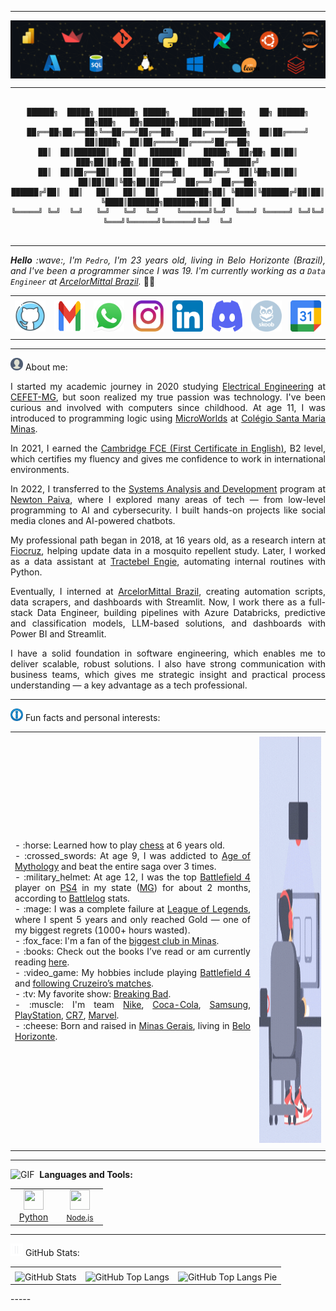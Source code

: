 -----

<div>
<img align="center" alt="Header" src="https://github.com/PedroAugusto2101/PedroAugusto2101/blob/main/img/banner.png"/>
</div>

-----

<div align="center">
  
```text

██████╗  █████╗ ████████╗ █████╗     ███████╗███╗   ██╗ ██████╗ ██╗███╗   ██╗███████╗███████╗██████╗ 
██╔══██╗██╔══██╗╚══██╔══╝██╔══██╗    ██╔════╝████╗  ██║██╔════╝ ██║████╗  ██║██╔════╝██╔════╝██╔══██╗
██║  ██║███████║   ██║   ███████║    █████╗  ██╔██╗ ██║██║  ███╗██║██╔██╗ ██║█████╗  █████╗  ██████╔╝
██║  ██║██╔══██║   ██║   ██╔══██║    ██╔══╝  ██║╚██╗██║██║   ██║██║██║╚██╗██║██╔══╝  ██╔══╝  ██╔══██╗
██████╔╝██║  ██║   ██║   ██║  ██║    ███████╗██║ ╚████║╚██████╔╝██║██║ ╚████║███████╗███████╗██║  ██║
╚═════╝ ╚═╝  ╚═╝   ╚═╝   ╚═╝  ╚═╝    ╚══════╝╚═╝  ╚═══╝ ╚═════╝ ╚═╝╚═╝  ╚═══╝╚══════╝╚══════╝╚═╝  ╚═╝
                                                                                                     
```                                        
</div>

-----

</div>

<div align="justify">
<i><b>Hello</b> :wave:, I'm <code>Pedro</code>, I'm 23 years old, living in Belo Horizonte (Brazil), and I've been a programmer since I was 19. I'm currently working as a <code>Data Engineer</code> at <a href="https://brasil.arcelormittal.com/" target="_blank">ArcelorMittal Brazil</a>.</i> &#128104;&#8205;&#128187;<br />
</div>
<div align="center">
<table>
<tr><td align="center" colspan="11"></td></tr> 
<tr>
  <td><a href="https://github.com/PedroAugusto2101" target="_blank"><img src="https://github.com/PedroAugusto2101/PedroAugusto2101/blob/main/img/github4.png" width="50px" height="50px"/></a></td>
  <td><a href="mailto:pedrotiagobh@gmail.com" target="_blank"><img src="https://github.com/PedroAugusto2101/PedroAugusto2101/blob/main/img/gmail2.png" width="50px" height="50px"/></a></td>
  <td><a href="https://wa.me/5531999932101" target="_blank"><img src="https://github.com/PedroAugusto2101/PedroAugusto2101/blob/main/img/wpp2.png" width="50px" height="50px"/></a></td>
  <td><a href="https://www.instagram.com/pedrao.py/" target="_blank"><img src="https://github.com/PedroAugusto2101/PedroAugusto2101/blob/main/img/insta2.png" width="50px" height="50px"/></a></td>
  <td><a href="https://www.linkedin.com/in/pedro-augusto210102/" target="_blank"><img src="https://github.com/PedroAugusto2101/PedroAugusto2101/blob/main/img/linkedin2.png" width="50px" height="50px"/></a></td>
  <td><a href="https://discordapp.com/users/446712354265366538" target="_blank"><img src="https://github.com/PedroAugusto2101/PedroAugusto2101/blob/main/img/discord2.png" width="50px" height="50px"/></a></td>
  <td><a href="https://www.skoob.com.br/usuario/8333176" target="_blank"><img src="https://github.com/PedroAugusto2101/PedroAugusto2101/blob/main/img/skoob2.png" width="50px" height="50px"/></a></td>
  <td><a href="https://calendly.com/pedrotiagobh" target="_blank"><img src="https://github.com/PedroAugusto2101/PedroAugusto2101/blob/main/img/calendar2.png" width="50px" height="50px"/></a></td>
</tr>
<tr><td align="center" colspan="11"></td></tr> 
</table>
</div>

-----

<img height="20" width="20" alt="GIF" src="https://github.com/PedroAugusto2101/PedroAugusto2101/blob/main/img/profile.gif"/> About me:

<div align="justify">
I started my academic journey in 2020 studying <a href="https://www.eng-eletrica.bh.cefetmg.br/" target="_blank">Electrical Engineering</a> at <a href="https://www.cefetmg.br/" target="_blank">CEFET-MG</a>, but soon realized my true passion was technology. I've been curious and involved with computers since childhood. At age 11, I was introduced to programming logic using <a href="http://www.microworlds.com/por/" target="_blank">MicroWorlds</a> at <a href="https://santamaria.pucminas.br/" target="_blank">Colégio Santa Maria Minas</a>.

In 2021, I earned the <a href="https://www.cambridgeenglish.org/exams-and-tests/first/" target="_blank">Cambridge FCE (First Certificate in English)</a>, B2 level, which certifies my fluency and gives me confidence to work in international environments.

In 2022, I transferred to the <a href="https://newtonpaiva.br/cursos/graduacao/analise-e-desenvolvimento-de-sistemas/" target="_blank">Systems Analysis and Development</a> program at <a href="https://newtonpaiva.br/" target="_blank">Newton Paiva</a>, where I explored many areas of tech — from low-level programming to AI and cybersecurity. I built hands-on projects like social media clones and AI-powered chatbots.

My professional path began in 2018, at 16 years old, as a research intern at <a href="https://fiocruz.br/" target="_blank">Fiocruz</a>, helping update data in a mosquito repellent study. Later, I worked as a data assistant at <a href="https://tractebel-engie.com.br/pt" target="_blank">Tractebel Engie</a>, automating internal routines with Python.

Eventually, I interned at <a href="https://brasil.arcelormittal.com/" target="_blank">ArcelorMittal Brazil</a>, creating automation scripts, data scrapers, and dashboards with Streamlit. Now, I work there as a full-stack Data Engineer, building pipelines with Azure Databricks, predictive and classification models, LLM-based solutions, and dashboards with Power BI and Streamlit.

I have a solid foundation in software engineering, which enables me to deliver scalable, robust solutions. I also have strong communication with business teams, which gives me strategic insight and practical process understanding — a key advantage as a tech professional.
</div>

-----

<div>

<img height="20" width="20" alt="GIF" src="https://github.com/PedroAugusto2101/PedroAugusto2101/blob/main/img/4700_info.gif"/> Fun facts and personal interests:

<table>
<tr><td align="center" colspan="2"></td></tr> 
<tr>
<td>
<div align="justify">
<p>
- :horse: Learned how to play <a href="https://www.chess.com/pt" target="_blank">chess</a> at 6 years old.<br />
- :crossed_swords: At age 9, I was addicted to <a href="https://store.steampowered.com/app/266840/Age_of_Mythology_Extended_Edition/" target="_blank">Age of Mythology</a> and beat the entire saga over 3 times.<br />
- :military_helmet: At age 12, I was the top <a href="https://www.ea.com/games/battlefield/battlefield-4" target="_blank">Battlefield 4</a> player on <a href="https://www.playstation.com/pt-br/ps4/" target="_blank">PS4</a> in my state (<a href="https://www.google.com/search?q=minas+gerais+brazil" target="_blank">MG</a>) for about 2 months, according to <a href="https://battlelog.battlefield.com/bf4/" target="_blank">Battlelog</a> stats.<br />
- :mage: I was a complete failure at <a href="https://www.leagueoflegends.com/pt-br/" target="_blank">League of Legends</a>, where I spent 5 years and only reached Gold — one of my biggest regrets (1000+ hours wasted).<br />
- :fox_face: I'm a fan of the <a href="https://www.cruzeiro.com.br/" target="_blank">biggest club in Minas</a>.<br />
- :books: Check out the books I’ve read or am currently reading <a href="https://www.skoob.com.br/usuario/8333176" target="_blank">here</a>.<br />
- :video_game: My hobbies include playing <a href="https://www.ea.com/games/battlefield/battlefield-4" target="_blank">Battlefield 4</a> and <a href="https://www.google.com/search?q=calend%C3%A1rio+cruzeiro" target="_blank">following Cruzeiro’s matches</a>.<br />
- :tv: My favorite show: <a href="https://www.imdb.com/pt/title/tt0903747/" target="_blank">Breaking Bad</a>.<br />
- :muscle: I'm team <a href="https://www.nike.com/" target="_blank">Nike</a>, <a href="https://www.coca-cola.com/" target="_blank">Coca-Cola</a>, <a href="https://www.samsung.com/" target="_blank">Samsung</a>, <a href="https://www.playstation.com/" target="_blank">PlayStation</a>, <a href="https://youtu.be/Cl6e47xqEb8?si=o0TzRbn1jsUQAE60&t=2" target="_blank">CR7</a>, <a href="https://youtu.be/TWB31WFomz4?si=LA0VWOdoEY2T-xdi&t=61" target="_blank">Marvel</a>.<br />
- :cheese: Born and raised in <a href="https://maps.app.goo.gl/FY9dCHAyYMzM3x2A6" target="_blank">Minas Gerais</a>, living in <a href="https://maps.app.goo.gl/thqLDGvQCcGqY6tX7" target="_blank">Belo Horizonte</a>.<br />
</p>
</div>
</td>
<td>
<div>
<img alt="GIF" src="https://github.com/PedroAugusto2101/PedroAugusto2101/blob/main/img/developer.gif" width="340px" height="650px"/>
</div>
</td>
</tr>
<tr><td align="center" colspan="2"></td></tr> 
</table>

</div>

-----

<div>
<p>
  <img height="20" width="20" alt="GIF" src="https://joaopauloaramuni.github.io/image/skills.gif?raw=true"/>
  &nbsp;<strong>Languages and Tools:</strong>
</p>

<table>
  <tr>
    <td align="center" width="60">
      <a href="https://github.com/PedroAugusto2101/python" target="_blank">
        <img width="32" height="32" src="https://github.com/PedroAugusto2101/PedroAugusto2101/blob/main/img/python.png?raw=true>
        <br/>
        <span style="font-size: 12px;">Python</span>
      </a>
    </td>
    <td align="center" width="60">
      <a href="https://nodejs.org/en/" target="_blank">
        <img width="32" height="32" src="https://joaopauloaramuni.github.io/image/nodejs.png?raw=true"/>
        <br/>
        <span style="font-size: 12px;">Node.js</span>
      </a>
    </td>
  </tr>
</table>
</div>


-----

<div>
<img height="20" width="20" alt="GIF" src="https://github.com/PedroAugusto2101/PedroAugusto2101/blob/main/img/graphic.gif"/> GitHub Stats:

<div align="center">
<table>
<tr><td align="center" colspan="3"></td></tr> 
<tr>
  <td>
    <img alt="GitHub Stats" src="https://github-readme-stats.vercel.app/api?username=PedroAugusto2101&show=reviews,discussions_started,discussions_answered,prs_merged,prs_merged_percentage&rank_icon=percentile&theme=dark&locale=en&card_width=480"/>
  </td>
  <td>
    <img alt="GitHub Top Langs" src="https://github-readme-stats.vercel.app/api/top-langs/?username=PedroAugusto2101&theme=dark&locale=en&langs_count=7"/>
  </td>
  <td>
    <img alt="GitHub Top Langs Pie" src="https://github-readme-stats.vercel.app/api/top-langs/?username=PedroAugusto2101&layout=pie&theme=dark&locale=en"/>
  </td>
</tr>
</table>
</div>
</div>
-----

                                                                                                                                                              

